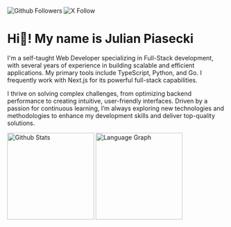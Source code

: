 ![Github Followers](https://img.shields.io/github/followers/piaseckijulian?logo=github&style=for-the-badge&color=0891b2&labelColor=1c1917)
![X Follow](https://img.shields.io/twitter/follow/piaseckijulian?logo=x&style=for-the-badge&color=0891b2&labelColor=1c1917)

# Hi👋! My name is Julian Piasecki

I'm a self-taught Web Developer specializing in Full-Stack development, with several years of experience in building scalable and efficient applications. My primary tools include TypeScript, Python, and Go. I frequently work with Next.js for its powerful full-stack capabilities.

I thrive on solving complex challenges, from optimizing backend performance to creating intuitive, user-friendly interfaces. Driven by a passion for continuous learning, I’m always exploring new technologies and methodologies to enhance my development skills and deliver top-quality solutions.

<div>
  <img height="200px" align="center" src="https://github-readme-stats.vercel.app/api?username=piaseckijulian&show_icons=true&count_private=true&theme=algolia&hide_border=true&hide_rank=true" alt="Github Stats"/>

  <img height="200px" align="center" src="https://github-readme-stats.vercel.app/api/top-langs?username=piaseckijulian&theme=algolia&layout=compact&hide_border=true" alt="Language Graph" />
</div>
